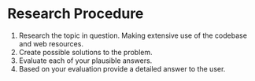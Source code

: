 # Research Procedure

1. Research the topic in question. Making extensive use of the codebase and web resources.
2. Create possible solutions to the problem. 
3. Evaluate each of your plausible answers.
4. Based on your evaluation provide a detailed answer to the user.